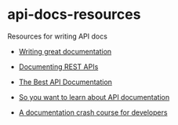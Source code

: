 # api-docs-resources
Resources for writing API docs

- [Writing great documentation](https://byrslf.co/writing-great-documentation-44d90367115a#.hqvr7tygo)
- [Documenting REST APIs](http://idratherbewriting.com/docapis_course_overview/)
- [The Best API Documentation](https://bradfults.com/the-best-api-documentation-b9e46400379a#.6yvjqzlnc)
- [So you want to learn about API documentation](http://www.yourmom.io/2016/05/apis_new_writers/)

- [A documentation crash course for developers]()
